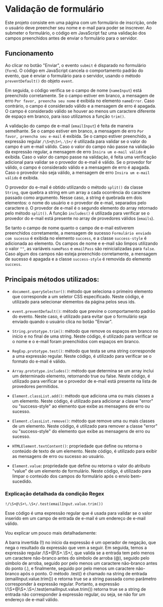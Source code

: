 # Validação de formulário

Este projeto consiste em uma página com um formulário de inscrição, onde o usuário deve preencher seu nome e e-mail para poder se inscrever. Ao submeter o formulário, o código em JavaScript faz uma validação dos campos preenchidos antes de enviar o formulário para o servidor.

## Funcionamento

Ao clicar no botão "Enviar", o evento `submit` é disparado no formulário (`form`). O código em JavaScript cancela o comportamento padrão do evento, que é enviar o formulário para o servidor, usando o método `preventDefault()` do objeto `event`.

Em seguida, o código verifica se o campo de nome (`nameInput`) está preenchido corretamente. Se o campo estiver em branco, a mensagem de erro `Por favor, preencha seu nome` é exibida no elemento `nameError`. Caso contrário, o campo é considerado válido e a mensagem de erro é apagada. O campo é considerado válido se houver ao menos um caractere diferente de espaço em branco, para isso utilizamos a função `trim()`.

A validação do campo de e-mail (`emailInput`) é feita de maneira semelhante. Se o campo estiver em branco, a mensagem de erro `Por favor, preencha seu e-mail` é exibida. Se o campo estiver preenchido, a expressão regular `/\S+@\S+\.\S+/` é utilizada para validar se o valor do campo é um e-mail válido. Caso o valor do campo não passe na validação da expressão regular, a mensagem de erro `Insira um e-mail válido` é exibida. Caso o valor do campo passe na validação, é feita uma verificação adicional para validar se o provedor do e-mail é válido. Se o provedor for válido, o campo é considerado válido e a mensagem de erro é apagada. Caso o provedor não seja válido, a mensagem de erro `Insira um e-mail válido` é exibida.

O provedor do e-mail é obtido utilizando o método `split()` da classe `String`, que quebra a string em um array a cada ocorrência do caractere passado como argumento. Nesse caso, a string é quebrada em dois elementos: o nome do usuário e o provedor de e-mail, separados pelo caractere `@`. O provedor de e-mail é o segundo elemento do array retornado pelo método `split()`. A função `includes()` é utilizada para verificar se o provedor do e-mail está presente no array de provedores válidos (`emails`).

Se tanto o campo de nome quanto o campo de e-mail estiverem preenchidos corretamente, a mensagem de sucesso `Formulário enviado com sucesso` é exibida no elemento `success`, e a classe `success-style` é adicionada ao elemento. Os campos de nome e e-mail são limpos utilizando o valor `""`, as variáveis `namePass` e `emailPass` são reinicializadas para `false`. Caso algum dos campos não esteja preenchido corretamente, a mensagem de sucesso é apagada e a classe `success-style` é removida do elemento `success`.

## Principais métodos utilizados:

- `document.querySelector()`: método que seleciona o primeiro elemento que corresponde a um seletor CSS especificado. Neste código, é utilizado para selecionar elementos da página pelos seus ids.

- `event.preventDefault()`: método que previne o comportamento padrão do evento. Neste caso, é utilizado para evitar que o formulário seja enviado quando o usuário clica no botão "Enviar".

- `String.prototype.trim()`: método que remove os espaços em branco no início e no final de uma string. Neste código, é utilizado para verificar se o nome e o e-mail foram preenchidos com espaços em branco.

- `RegExp.prototype.test()`: método que testa se uma string corresponde a uma expressão regular. Neste código, é utilizado para verificar se o formato do e-mail é válido.

- `Array.prototype.includes()`: método que determina se um array inclui um determinado elemento, retornando true ou false. Neste código, é utilizado para verificar se o provedor de e-mail está presente na lista de provedores permitidos.

- `Element.classList.add()`: método que adiciona uma ou mais classes a um elemento. Neste código, é utilizado para adicionar a classe "error" ou "success-style" ao elemento que exibe as mensagens de erro ou sucesso.

- `Element.classList.remove()`: método que remove uma ou mais classes de um elemento. Neste código, é utilizado para remover a classe "error" ou "success-style" do elemento que exibe as mensagens de erro ou sucesso.

- `HTMLElement.textContent()`: propriedade que define ou retorna o conteúdo de texto de um elemento. Neste código, é utilizado para exibir as mensagens de erro ou sucesso ao usuário.

- `Element.value`: propriedade que define ou retorna o valor do atributo "value" de um elemento de formulário. Neste código, é utilizado para limpar o conteúdo dos campos do formulário após o envio bem-sucedido.

### Explicação detalhada da condição Regex

`!/\S+@\S+\.\S+/.test(emailInput.value.trim())`

Esse código é uma expressão regular que é usada para validar se o valor inserido em um campo de entrada de e-mail é um endereço de e-mail válido.

Vou explicar um pouco mais detalhadamente:

A barra invertida (!) no início da expressão é um operador de negação, que nega o resultado da expressão que vem a seguir.
Em seguida, temos a expressão regular /\S+@\S+.\S+/, que valida se a entrada tem pelo menos um caractere não-branco antes do símbolo de arroba (@), seguido pelo símbolo de arroba, seguido por pelo menos um caractere não-branco antes do ponto (.), e finalmente, seguido por pelo menos um caractere não-branco após o ponto.
O método .test() é chamado na string de entrada (emailInput.value.trim()) e retorna true se a string passada como parâmetro corresponder à expressão regular.
Portanto, a expressão !/\S+@\S+.\S+/.test(emailInput.value.trim()) retorna true se a string de entrada não corresponder à expressão regular, ou seja, se não for um endereço de e-mail válido.
